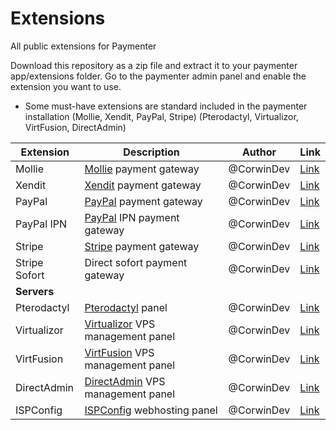 # Extensions
All public extensions for Paymenter

Download this repository as a zip file and extract it to your paymenter app/extensions folder.
Go to the paymenter admin panel and enable the extension you want to use.


- Some must-have extensions are standard included in the paymenter installation (Mollie, Xendit, PayPal, Stripe) (Pterodactyl, Virtualizor, VirtFusion, DirectAdmin)

| Extension | Description | Author | Link |
| --- | --- | --- | --- |
| Mollie | [Mollie](https://mollie.com) payment gateway | @CorwinDev | [Link](https://github.com/Paymenter/Extensions/tree/main/Gateways/Mollie)
| Xendit | [Xendit](https://xendit.com) payment gateway | @CorwinDev | [Link](https://github.com/Paymenter/Extensions/tree/main/Gateways/Xendit)
| PayPal | [PayPal](https://developer.paypal.com) payment gateway | @CorwinDev | [Link](https://github.com/Paymenter/Extensions/tree/main/Gateways/PayPal)
| PayPal IPN | [PayPal](https://developer.paypal.com) IPN payment gateway | @CorwinDev | [Link](https://github.com/Paymenter/Extensions/tree/main/Gateways/PayPal_IPN)
| Stripe | [Stripe](https://stripe.com) payment gateway | @CorwinDev | [Link](https://github.com/Paymenter/Extensions/tree/main/Gateways/Stipe)
| Stripe Sofort | Direct sofort payment gateway | @CorwinDev | [Link](https://github.com/Paymenter/Extensions/tree/main/Gateways/StripeSofort)
| **Servers** |  | |  |
| Pterodactyl | [Pterodactyl](https://pterodactyl.io) panel | @CorwinDev | [Link](https://github.com/Paymenter/Extensions/tree/main/Servers/Pterodactyl)
| Virtualizor | [Virtualizor](https://virtualizor.com) VPS management panel | @CorwinDev | [Link](https://github.com/Paymenter/Extensions/tree/main/Servers/Virtualizor)
| VirtFusion | [VirtFusion](https://virtfusion.com) VPS management panel | @CorwinDev | [Link](https://github.com/Paymenter/Extensions/tree/main/Servers/VirtFusion)
| DirectAdmin | [DirectAdmin](https://directadmin.com) VPS management panel | @CorwinDev | [Link](https://github.com/Paymenter/Extensions/tree/main/Servers/DirectAdmin)
| ISPConfig | [ISPConfig](https://www.ispconfig.org) webhosting panel | @CorwinDev |  [Link](https://github.com/Paymenter/Extensions/tree/main/Servers/ISPConfig)